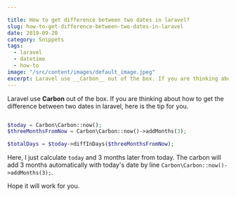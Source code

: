 ```yaml
---

title: How to get difference between two dates in laravel?
slug: how-to-get-difference-between-two-dates-in-laravel
date: 2019-09-20
category: Snippets
tags:
  - laravel
  - datetime
  - how-to
image: "/src/content/images/default_image.jpeg"
excerpt: Laravel use __Carbon__ out of the box. If you are thinking about how to get the difference between two dates in laravel, here is the tip for you.
---
```


Laravel use __Carbon__ out of the box. If you are thinking about how to get the difference between two dates in laravel, here is the tip for you.

```php

$today = Carbon\Carbon::now();
$threeMonthsFromNow = Carbon\Carbon::now()->addMonths(3);

$totalDays = $today->diffInDays($threeMonthsFromNow);

```

Here, I just calculate `today` and 3 months later from today. The carbon will add 3 months automatically with today's date by line `Carbon\Carbon::now()->addMonths(3);`.


Hope it will work for you.